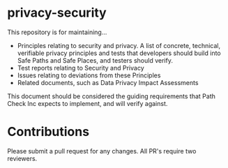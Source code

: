 # privacy-security

This repository is for maintaining...

* Principles relating to security and privacy.  A list of concrete, technical, verifiable privacy principles and tests that developers should build into Safe Paths and Safe Places, and testers should verify.
* Test reports relating to Security and Privacy
* Issues relating to deviations from these Principles
* Related documents, such as Data Privacy Impact Assessments

This document should be considered the guiding requirements that Path Check Inc expects to implement, and will verify against.

# Contributions
Please submit a pull request for any changes.  All PR's require two reviewers.
